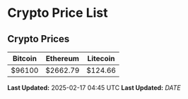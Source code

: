 # Crypto Price List

## Crypto Prices
| Bitcoin | Ethereum | Litecoin |
| ------- | -------- | -------- |
| $96100 | $2662.79 | $124.66 |
**Last Updated:** 2025-02-17 04:45 UTC
**Last Updated:** $DATE$
